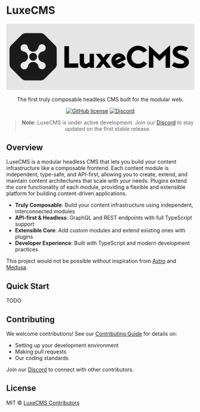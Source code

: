 # LuxeCMS

<div align="center">

![LuxeCMS](./assets/luxe-logo-wide-bold.png)

The first truly composable headless CMS built for the modular web.

[![GitHub license](https://img.shields.io/github/license/luxeCMS/luxe)](https://github.com/luxeCMS/luxe/blob/main/LICENSE)
[![Discord](https://img.shields.io/discord/123456789?label=Discord&logo=discord)](https://discord.gg/6XzN3e8VCk)

> **Note:** LuxeCMS is under active development. Join our [Discord](https://discord.gg/6XzN3e8VCk) to stay updated on the first stable release.

</div>

## Overview

LuxeCMS is a modular headless CMS that lets you build your content infrastructure like a composable frontend. Each content module is independent, type-safe, and API-first, allowing you to create, extend, and maintain content architectures that scale with your needs. Plugins extend the core functionality of each module, providing a flexible and extensible platform for building content-driven applications.

- **Truly Composable**: Build your content infrastructure using independent, interconnected modules
- **API-first & Headless**: GraphQL and REST endpoints with full TypeScript support
- **Extensible Core**: Add custom modules and extend existing ones with plugins
- **Developer Experience**: Built with TypeScript and modern development practices

This project would not be possible without inspiration from [Astro](https://astro.build/) and [Medusa](https://medusajs.com/).

## Quick Start

TODO

## Contributing

We welcome contributions! See our [Contributing Guide](./CONTRIBUTING.md) for details on:

- Setting up your development environment
- Making pull requests
- Our coding standards

Join our [Discord](https://discord.gg/6XzN3e8VCk) to connect with other contributors.

## License

MIT © [LuxeCMS Contributors](./LICENSE.md)
